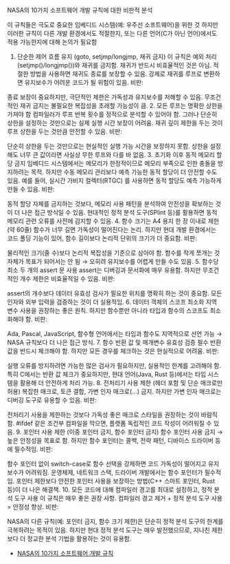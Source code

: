 NASA의 10가지 소프트웨어 개발 규칙에 대한 비판적 분석

이 규칙들은 극도로 중요한 임베디드 시스템(예: 우주선 소프트웨어)을 위한 것
하지만 이러한 규칙이 다른 개발 환경에서도 적절한지, 또는 다른 언어(C가 아닌 언어)에서도 적용 가능한지에 대해 논의가 필요함
1. 단순한 제어 흐름 유지 (goto, setjmp/longjmp, 재귀 금지)
이 규칙은 예외 처리(setjmp()/longjmp())와 재귀를 금지함.
재귀가 반드시 비효율적인 것은 아님. 적절한 방법을 사용하면 재귀도 종료를 보장할 수 있음.
강제로 재귀를 루프로 변환하면 유지보수가 어려운 코드가 될 위험이 있음.
비판:

종료 보장이 중요하지만, 극단적인 제한은 가독성과 유지보수를 저해할 수 있음.
무조건적인 재귀 금지는 불필요한 복잡성을 초래할 가능성이 큼.
2. 모든 루프는 명확한 상한을 가져야 함
컴파일러가 루프 반복 횟수를 정적으로 분석할 수 있어야 함.
그러나 단순히 상한을 설정하는 것만으로는 실제 실행 시간 보장이 어려움.
재귀 깊이 제한을 두는 것이 루프 상한을 두는 것만큼 안전할 수 있음.
비판:

단순히 상한을 두는 것만으로는 현실적인 실행 가능 시간을 보장하지 못함.
상한을 설정해도 너무 큰 값이라면 사실상 무한 루프와 다를 바 없음.
3. 초기화 이후 동적 메모리 할당 금지
임베디드 시스템에서는 메모리가 한정적이므로 메모리 부족으로 인한 충돌을 방지하려는 목적.
하지만 수동 메모리 관리보다 예측 가능한 동적 할당이 더 안전할 수도 있음.
예를 들어, 실시간 가비지 컬렉터(RTGC) 를 사용하면 동적 할당도 예측 가능하게 만들 수 있음.
비판:

동적 할당 자체를 금지하는 것보다, 메모리 사용 패턴을 분석하여 안전성을 확보하는 것이 더 나은 접근 방식일 수 있음.
현대적인 정적 분석 도구(SPlint 등)를 활용하면 동적 메모리 관련 오류를 사전에 감지할 수 있음.
4. 함수 크기는 A4 용지 한 장 이내로 제한 (약 60줄)
함수가 너무 길면 가독성이 떨어진다는 논리.
하지만 현대 개발 환경에서는 코드 폴딩 기능이 있어, 함수 길이보다 논리적 단위의 크기가 더 중요함.
비판:

물리적인 크기(줄 수)보다 논리적 복잡성을 기준으로 삼아야 함.
함수를 작게 쪼개는 것 자체가 목표가 되어서는 안 됨 → 오히려 유지보수를 어렵게 만들 수도 있음.
5. 함수당 최소 두 개의 assert 문 사용
assert는 디버깅과 문서화에 매우 유용함.
하지만 무조건적인 개수 제한은 비효율적일 수 있음.
비판:

assert의 개수보다 데이터 유효성 검사가 필요한 위치를 명확히 하는 것이 중요함.
모든 인자와 외부 입력을 검증하는 것이 더 실용적임.
6. 데이터 객체의 스코프 최소화
지역 변수 사용을 권장하는 좋은 원칙.
하지만 함수뿐만 아니라 타입과 함수의 스코프도 최소화해야 함.
비판:

Ada, Pascal, JavaScript, 함수형 언어에서는 타입과 함수도 지역적으로 선언 가능 → NASA 규칙보다 더 나은 접근 방식.
7. 함수 반환 값 및 매개변수 유효성 검증 필수
반환 값을 반드시 체크해야 함.
하지만 모든 경우를 체크하는 것은 현실적으로 어려움.
비판:

실행 오류를 방지하려면 가능한 많은 검사가 필요하지만, 실용적인 한계를 고려해야 함.
특히 C에서는 반환 값 체크가 중요하지만, 현대 언어(Java, Rust 등)에서는 타입 시스템을 활용해 더 안전하게 처리 가능.
8. 전처리기 사용 제한 (헤더 포함 및 단순 매크로만 허용)
복잡한 매크로, 토큰 결합, 가변 인자 매크로(...) 금지.
하지만 가변 인자 매크로는 디버깅 도구로 유용할 수 있음.
비판:

전처리기 사용을 제한하는 것보다 가독성 좋은 매크로 스타일을 권장하는 것이 바람직함.
#ifdef 같은 조건부 컴파일을 막으면, 플랫폼 독립적인 코드 작성이 어려워질 수 있음.
9. 포인터 사용 제한 (이중 포인터 금지, 함수 포인터 금지)
함수 포인터 사용 금지 → 높은 안정성을 목표로 함.
하지만 함수 포인터는 콜백, 전략 패턴, 디바이스 드라이버 등에 필수적임.
비판:

함수 포인터 없이 switch-case로 함수 선택을 강제하면 코드 가독성이 떨어지고 유지보수가 어려워짐.
운영체제, 네트워크 스택, 드라이버 개발에서는 함수 포인터가 필수적임.
포인터 제한보다 안전한 포인터 사용을 보장하는 방법(C++ 스마트 포인터, Rust 등)이 더 나은 해결책.
10. 모든 코드에 대해 컴파일러 경고를 최대로 설정하고, 정적 분석 도구 사용
이 규칙은 매우 좋은 권장 사항.
컴파일러 경고 제거 + 정적 분석 도구 사용 = 안정성 향상.
비판:

NASA의 다른 규칙(예: 포인터 금지, 함수 크기 제한)은 단순히 정적 분석 도구의 한계를 극복하려는 목적이 있음.
하지만 현대 정적 분석 도구는 매우 발전했으므로, 지나친 제한보다 더 정교한 분석 기법을 활용하는 것이 유용함.

+ [NASA의 10가지 소프트웨어 개발 규칙](https://news.hada.io/topic?id=19260&utm_source=slack&utm_medium=bot&utm_campaign=T03PM8E370T)